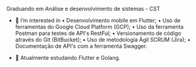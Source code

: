 Graduando em Análise e desenvolvimento de sistemas - CST


- 👀 I’m interested in 
• Desenvolvimento mobile em Flutter;
• Uso de ferramentas do Google Cloud Platform (GCP);
• Uso da ferramenta Postman para testes de API's RestFul;
• Versionamento de código através do Git (BitBucket);
• Uso de metodologia Ágil SCRUM (Jira);
• Documentação de API's com a ferramenta Swagger.


- 🌱 Atualmente estudando Flutter e Golang.

<!---
saomarcos/saomarcos is a ✨ special ✨ repository because its `README.md` (this file) appears on your GitHub profile.
You can click the Preview link to take a look at your changes.
--->
